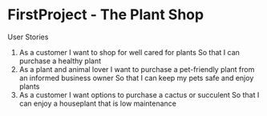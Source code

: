 # FirstProject - The Plant Shop

User Stories
1. As a customer
   I want to shop for well cared for plants
   So that I can purchase a healthy plant
2. As a plant and animal lover
   I want to purchase a pet-friendly plant from an informed business owner
   So that I can keep my pets safe and enjoy plants
3. As a customer
   I want options to purchase a cactus or succulent
   So that I can enjoy a houseplant that is low maintenance
   
